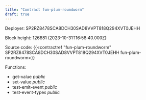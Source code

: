 ```yaml
---
title: "Contract fun-plum-roundworm"
draft: true
---
```

Deployer: SP2RZ8478SCA8DCH30SAD8VVPT818Q294XVT0JEHH


 



Block height: 126881 (2023-10-31T16:58:40.000Z)

Source code: {{<contractref "fun-plum-roundworm" SP2RZ8478SCA8DCH30SAD8VVPT818Q294XVT0JEHH fun-plum-roundworm>}}

Functions:

* get-value _public_
* set-value _public_
* test-emit-event _public_
* test-event-types _public_
